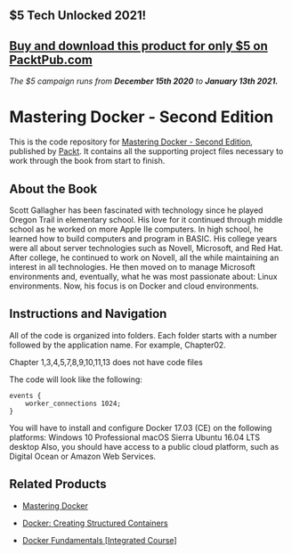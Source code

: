 ## $5 Tech Unlocked 2021!
[Buy and download this product for only $5 on PacktPub.com](https://www.packtpub.com/)
-----
*The $5 campaign         runs from __December 15th 2020__ to __January 13th 2021.__*

# Mastering Docker - Second Edition
This is the code repository for [Mastering Docker - Second Edition](https://www.packtpub.com/virtualization-and-cloud/mastering-docker-second-edition?utm_source=github&utm_medium=repository&utm_campaign=9781787280243), published by [Packt](https://www.packtpub.com/?utm_source=github). It contains all the supporting project files necessary to work through the book from start to finish.
## About the Book
Scott Gallagher has been fascinated with technology since he played Oregon Trail in elementary school. His love for it continued through middle school as he worked on more Apple IIe computers. In high school, he learned how to build computers and program in BASIC. His college years were all about server technologies such as Novell, Microsoft, and Red Hat. After college, he continued to work on Novell, all the while maintaining an interest in all technologies. He then moved on to manage Microsoft environments and, eventually, what he was most passionate about: Linux environments. Now, his focus is on Docker and cloud environments.
## Instructions and Navigation
All of the code is organized into folders. Each folder starts with a number followed by the application name. For example, Chapter02.

Chapter 1,3,4,5,7,8,9,10,11,13 does not have code files

The code will look like the following:
```
events {
    worker_connections 1024;
}
```

You will have to install and configure Docker 17.03 (CE) on the following platforms:
Windows 10 Professional
macOS Sierra
Ubuntu 16.04 LTS desktop
Also, you should have access to a public cloud platform, such as Digital Ocean or Amazon
Web Services.

## Related Products
* [Mastering Docker](https://www.packtpub.com/virtualization-and-cloud/mastering-docker?utm_source=github&utm_medium=repository&utm_campaign=9781785287039)

* [Docker: Creating Structured Containers](https://www.packtpub.com/virtualization-and-cloud/docker-creating-structured-containers?utm_source=github&utm_medium=repository&utm_campaign=9781786465931)

* [Docker Fundamentals [Integrated Course]](https://www.packtpub.com/virtualization-and-cloud/docker-fundamentals-integrated-course?utm_source=github&utm_medium=repository&utm_campaign=9781788399821)
